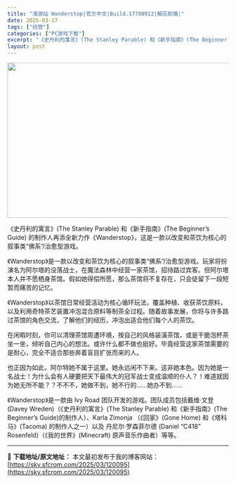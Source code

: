 ```yaml
---
title: "漫游站 Wanderstop|官方中文|Build.17700912|解压即撸|"
date: 2025-03-17
tags: ["经营"]
categories: ["PC游戏下载"]
excerpt: "《史丹利的寓言》(The Stanley Parable) 和《新手指南》(The Beginner’s Guide) 的制作人再添全新力作《Wanderstop》，这是一款以改变和茶饮为核心的叙事类“佛系”/治愈型游戏。 《Wanderstop》是一款以改变和茶饮为核心的叙事类“佛系”/治愈型游戏&hellip;"
layout: post
---
```


<img class="aligncenter size-full wp-image-120073" src="https://sky.sfcrom.com/wp-content/uploads/2025/03/2025031712174889.webp" alt="" width="616" height="353" />

《史丹利的寓言》(The Stanley Parable) 和《新手指南》(The Beginner’s Guide) 的制作人再添全新力作《Wanderstop》，这是一款以改变和茶饮为核心的叙事类“佛系”/治愈型游戏。

《Wanderstop》是一款以改变和茶饮为核心的叙事类“佛系”/治愈型游戏。玩家将扮演名为阿尔塔的没落战士，在魔法森林中经营一家茶馆，招待路过宾客。但阿尔塔本人并不愿栖身茶馆。假如她得偿所愿，那么茶馆将不复存在，只会徒留下一段短暂而痛苦的记忆。

《Wanderstop》以茶馆日常经营活动为核心循环玩法，覆盖种植、收获茶饮原料，以及利用奇特茶艺装置冲泡混合原料等制茶全过程。随着故事发展，你将与许多路过茶馆的角色交流，了解他们的经历，冲泡出适合他们每个人的茶饮。

在闲暇时刻，你可以清理茶馆周遭环境，按自己的风格装潢茶馆，或是干脆泡杯茶坐一坐，倾听自己内心的想法。或许什么都不做也挺好。毕竟经营这家茶馆需要的是耐心，完全不适合那些奔着盲目扩张而来的人。

也正因为如此，阿尔特她不属于这里。她永远闲不下来。这非她本色。因为她是一名战士！为什么会有人硬要把天下最伟大的冠军战士变成温顺的仆人？！难道就因为她无所不能？？不不不，她做不到，她不行的……她办不到……

《Wanderstop》是一款由 Ivy Road 团队开发的游戏。团队成员包括戴维·文登 (Davey Wreden)（《史丹利的寓言》(The Stanley Parable) 和《新手指南》(The Beginner’s Guide)的制作人）、Karla Zimonja （《回家》(Gone Home) 和《塔科马》(Tacoma) 的制作人之一）以及 丹尼尔·罗森菲尔德 (Daniel “C418” Rosenfeld)（《我的世界》(Minecraft) 原声音乐作曲者）等等。

---
📖 **下载地址/原文地址：** 本文最初发布于我的博客网站：[https://sky.sfcrom.com/2025/03/120095](https://sky.sfcrom.com/2025/03/120095)
